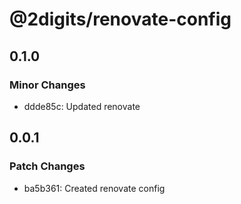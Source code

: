 # @2digits/renovate-config

## 0.1.0

### Minor Changes

- ddde85c: Updated renovate

## 0.0.1

### Patch Changes

- ba5b361: Created renovate config
